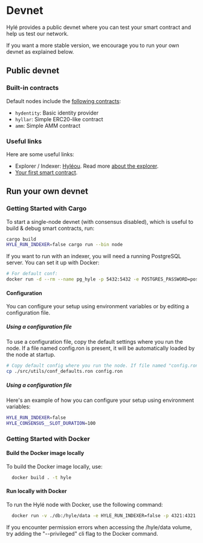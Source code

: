 # Devnet

Hylé provides a public devnet where you can test your smart contract and help us test our network.

If you want a more stable version, we encourage you to run your own devnet as explained below.

## Public devnet

### Built-in contracts

Default nodes include the [following contracts](https://github.com/Hyle-org/hyle/tree/main/contracts):
- `hydentity`: Basic identity provider
- `hyllar`: Simple ERC20-like contract
- `amm`: Simple AMM contract

### Useful links

Here are some useful links:
- Explorer / Indexer: [Hyléou](https://hyleou.hyle.eu/). Read more [about the explorer](https://docs.hyle.eu/developers/explorer/).
- [Your first smart contract](./your-first-smart-contract.md).

## Run your own devnet

### Getting Started with Cargo

To start a single-node devnet (with consensus disabled), which is useful to build & debug smart contracts, run:

```bash
cargo build
HYLE_RUN_INDEXER=false cargo run --bin node
```

If you want to run with an indexer, you will need a running PostgreSQL server. You can set it up with Docker:
```bash
# For default conf:
docker run -d --rm --name pg_hyle -p 5432:5432 -e POSTGRES_PASSWORD=postgres postgres
```

#### Configuration 

You can configure your setup using environment variables or by editing a configuration file.

##### Using a configuration file

To use a configuration file, copy the default settings where you run the node. If a file named config.ron is present, it will be automatically loaded by the node at startup.

```bash
# Copy default config where you run the node. If file named "config.ron" is present, it will be loaded by node at startup.
cp ./src/utils/conf_defaults.ron config.ron
```

##### Using a configuration file

Here's an example of how you can configure your setup using environment variables:

```bash
HYLE_RUN_INDEXER=false 
HYLE_CONSENSUS__SLOT_DURATION=100
```

### Getting Started with Docker

#### Build the Docker image locally

To build the Docker image locally, use:

```bash
  docker build . -t hyle
```

#### Run locally with Docker

To run the Hylé node with Docker, use the following command:

```bash
  docker run -v ./db:/hyle/data -e HYLE_RUN_INDEXER=false -p 4321:4321 -p 1234:1234 hyle
```

If you encounter permission errors when accessing the /hyle/data volume, try adding the "--privileged" cli flag to the Docker command.